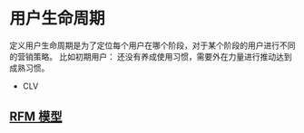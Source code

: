 # 用户生命周期

定义用户生命周期是为了定位每个用户在哪个阶段，对于某个阶段的用户进行不同的营销策略。
比如初期用户：
还没有养成使用习惯，需要外在力量进行推动达到成熟习惯。

* CLV


## [RFM 模型](RFM/README.md)

